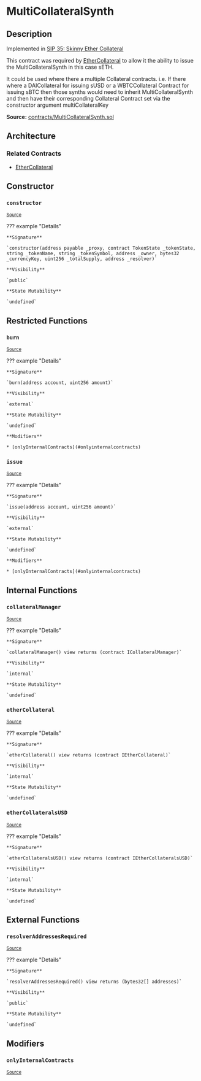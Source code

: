 # MultiCollateralSynth

## Description

Implemented in [SIP 35: Skinny Ether Collateral](https://sips.synthetix.io/sips/sip-35)

This contract was required by [EtherCollateral](EtherCollateral.md) to allow it the ability to issue the MultiCollateralSynth in this case sETH.

It could be used where there a multiple Collateral contracts.
i.e. If there where a DAICollateral for issuing sUSD or a WBTCCollateral Contract for issuing sBTC then those synths would need to inherit MultiCollateralSynth and then have their corresponding Collateral Contract set via the constructor argument multiCollateralKey

**Source:** [contracts/MultiCollateralSynth.sol](https://github.com/Synthetixio/synthetix/tree/v2.39.1/contracts/MultiCollateralSynth.sol)

## Architecture

### Related Contracts

- [EtherCollateral](EtherCollateral.md)

## Constructor

### `constructor`

<sub>[Source](https://github.com/Synthetixio/synthetix/tree/v2.39.1/contracts/MultiCollateralSynth.sol#L22)</sub>

??? example "Details"

    **Signature**

    `constructor(address payable _proxy, contract TokenState _tokenState, string _tokenName, string _tokenSymbol, address _owner, bytes32 _currencyKey, uint256 _totalSupply, address _resolver)`

    **Visibility**

    `public`

    **State Mutability**

    `undefined`

## Restricted Functions

### `burn`

<sub>[Source](https://github.com/Synthetixio/synthetix/tree/v2.39.1/contracts/MultiCollateralSynth.sol#L72)</sub>

??? example "Details"

    **Signature**

    `burn(address account, uint256 amount)`

    **Visibility**

    `external`

    **State Mutability**

    `undefined`

    **Modifiers**

    * [onlyInternalContracts](#onlyinternalcontracts)

### `issue`

<sub>[Source](https://github.com/Synthetixio/synthetix/tree/v2.39.1/contracts/MultiCollateralSynth.sol#L63)</sub>

??? example "Details"

    **Signature**

    `issue(address account, uint256 amount)`

    **Visibility**

    `external`

    **State Mutability**

    `undefined`

    **Modifiers**

    * [onlyInternalContracts](#onlyinternalcontracts)

## Internal Functions

### `collateralManager`

<sub>[Source](https://github.com/Synthetixio/synthetix/tree/v2.39.1/contracts/MultiCollateralSynth.sol#L35)</sub>

??? example "Details"

    **Signature**

    `collateralManager() view returns (contract ICollateralManager)`

    **Visibility**

    `internal`

    **State Mutability**

    `undefined`

### `etherCollateral`

<sub>[Source](https://github.com/Synthetixio/synthetix/tree/v2.39.1/contracts/MultiCollateralSynth.sol#L39)</sub>

??? example "Details"

    **Signature**

    `etherCollateral() view returns (contract IEtherCollateral)`

    **Visibility**

    `internal`

    **State Mutability**

    `undefined`

### `etherCollateralsUSD`

<sub>[Source](https://github.com/Synthetixio/synthetix/tree/v2.39.1/contracts/MultiCollateralSynth.sol#L43)</sub>

??? example "Details"

    **Signature**

    `etherCollateralsUSD() view returns (contract IEtherCollateralsUSD)`

    **Visibility**

    `internal`

    **State Mutability**

    `undefined`

## External Functions

### `resolverAddressesRequired`

<sub>[Source](https://github.com/Synthetixio/synthetix/tree/v2.39.1/contracts/MultiCollateralSynth.sol#L47)</sub>

??? example "Details"

    **Signature**

    `resolverAddressesRequired() view returns (bytes32[] addresses)`

    **Visibility**

    `public`

    **State Mutability**

    `undefined`

## Modifiers

### `onlyInternalContracts`

<sub>[Source](https://github.com/Synthetixio/synthetix/tree/v2.39.1/contracts/MultiCollateralSynth.sol#L79)</sub>
